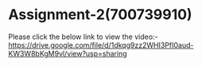 # Assignment-2(700739910)
Please click the below link to view the video:-
https://drive.google.com/file/d/1dkqg9zz2WHI3PfI0aud-KW3W8bKgM9vl/view?usp=sharing
